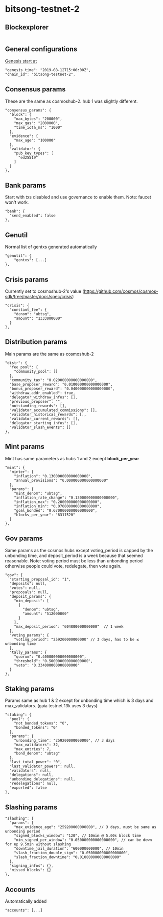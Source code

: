 # bitsong-testnet-2

## Blockexplorer

```
```

## General configurations

[Genesis start at](https://www.timeanddate.com/countdown/launch?iso=20190812T15&p0=1440&msg=bitsong-testnet-2&font=slab&csz=1)

```
"genesis_time": "2019-08-12T15:00:00Z",
"chain_id": "bitsong-testnet-2",
```

## Consensus params

These are the same as cosmoshub-2. hub 1 was slightly different.

```
"consensus_params": {
  "block": {
    "max_bytes": "200000",
    "max_gas": "2000000",
    "time_iota_ms": "1000"
  },
  "evidence": {
    "max_age": "100000"
  },
  "validator": {
    "pub_key_types": [
      "ed25519"
    ]
  }
},
```

## Bank params

Start with txs disabled and use governance to enable them. Note: faucet won't work.

```
"bank": {
  "send_enabled": false
},
```

## Genutil

Normal list of gentxs generated automatically

```
"genutil": {
    "gentxs": [...]
},
```

## Crisis params

Currently set to cosmoshub-2's value (https://github.com/cosmos/cosmos-sdk/tree/master/docs/spec/crisis)

```
"crisis": {
  "constant_fee": {
    "denom": "ubtsg",
    "amount": "1333000000"
  }
},
```

## Distribution params

Main params are the same as cosmoshub-2

```
"distr": {
  "fee_pool": {
    "community_pool": []
  },
  "community_tax": "0.020000000000000000",
  "base_proposer_reward": "0.010000000000000000",
  "bonus_proposer_reward": "0.040000000000000000",
  "withdraw_addr_enabled": true,
  "delegator_withdraw_infos": [],
  "previous_proposer": "",
  "outstanding_rewards": [],
  "validator_accumulated_commissions": [],
  "validator_historical_rewards": [],
  "validator_current_rewards": [],
  "delegator_starting_infos": [],
  "validator_slash_events": []
},
```

## Mint params

Mint has same parameters as hubs 1 and 2 except **block_per_year**


```
"mint": {
  "minter": {
    "inflation": "0.130000000000000000",
    "annual_provisions": "0.000000000000000000"
  },
  "params": {
    "mint_denom": "ubtsg",
    "inflation_rate_change": "0.130000000000000000",
    "inflation_max": "0.200000000000000000",
    "inflation_min": "0.070000000000000000",
    "goal_bonded": "0.670000000000000000",
    "blocks_per_year": "6311520"
  }
},
```

## Gov params

Same params as the cosmos hubs except voting_period is capped by the unbonding time, and deposit_period is a week because that seemed reasonable. Note: voting period must be less than unbonding period otherwise people could vote, redelegate, then vote again.

```
"gov": {
  "starting_proposal_id": "1",
  "deposits": null,
  "votes": null,
  "proposals": null,
  "deposit_params": {
    "min_deposit": [
      {
        "denom": "ubtsg",
        "amount": "512000000"
      }
    ],
    "max_deposit_period": "604800000000000"  // 1 week
  },
  "voting_params": {
    "voting_period": "259200000000000" // 3 days, has to be ≤ unbonding time
  },
  "tally_params": {
    "quorum": "0.400000000000000000",
    "threshold": "0.500000000000000000",
    "veto": "0.334000000000000000"
  }
},
```

## Staking params

Params same as hub 1 & 2 except for unbonding time which is 3 days and max_validators. (gaia testnet 13k uses 3 days)

```
"staking": {
  "pool": {
    "not_bonded_tokens": "0",
    "bonded_tokens": "0"
  },
  "params": {
    "unbonding_time": "259200000000000", // 3 days
    "max_validators": 32,
    "max_entries": 7,
    "bond_denom": "ubtsg"
  },
  "last_total_power": "0",
  "last_validator_powers": null,
  "validators": null,
  "delegations": null,
  "unbonding_delegations": null,
  "redelegations": null,
  "exported": false
},
```

## Slashing params

```
"slashing": {
  "params": {
    "max_evidence_age": "259200000000000", // 3 days, must be same as unbonding period
    "signed_blocks_window": "120", // 10min @ 5.00s block time
    "min_signed_per_window": "0.050000000000000000", // can be down for up 9.5min without slashing
    "downtime_jail_duration": "600000000000", // 10min
    "slash_fraction_double_sign": "0.050000000000000000",
    "slash_fraction_downtime": "0.010000000000000000"
  },
  "signing_infos": {},
  "missed_blocks": {}
},
```

## Accounts

Automatically added

```
"accounts": [...]
```